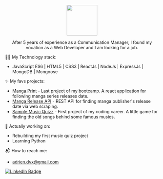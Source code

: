 <div id="header" align="center">
  <img src="https://media.giphy.com/media/xTiIzJSKB4l7xTouE8/giphy.gif" width=100"/>
</div>

<div id"=presentation" algin="center">

<p align="center"> After 5 years of experience as a Communication Manager, I found my vocation as a Web Developer and I am looking for a job.</p> 

👨‍💻 My Technology stack:
- JavaScript ES6 | HTML5 | CSS3 | ReactJs | NodeJs | ExpressJs | MongoDB | Mongoose 

✨ My favs projects:
- [Manga Print] - Last project of my bootcamp. A react application for following manga series releases date. 
- [Manga Release API] - REST API for finding manga publisher's release date via web scraping.
- [Sample Music Quizz] - First project of my coding career. A little game for finding the old songs behind some famous musics.

🚧 Actually working on: 
- Rebuilding my first music quiz project
- Learning Python                                
                 
📬 How to reach me:
- adrien.dvx@gmail.com
<a href="https://www.linkedin.com/in/adrien-deveaux/">                 
  <img src="https://img.shields.io/badge/LinkedIn-blue?logo=linkedin&logoColor=white&style=for-the-badge" alt="LinkedIn Badge" />
</a>                                                                                                                           



[Manga Print]: https://manga-print.netlify.app/
[Manga Release API]: https://documenter.getpostman.com/view/21225621/UzBjs8Hf
[Sample Music Quizz]: https://adriendev.github.io/Sampling-Music-Quizz/
